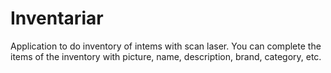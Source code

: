 # Inventariar
Application to do inventory of intems with scan laser.
You can complete the items of the inventory with picture, name, description, brand, category, etc.

